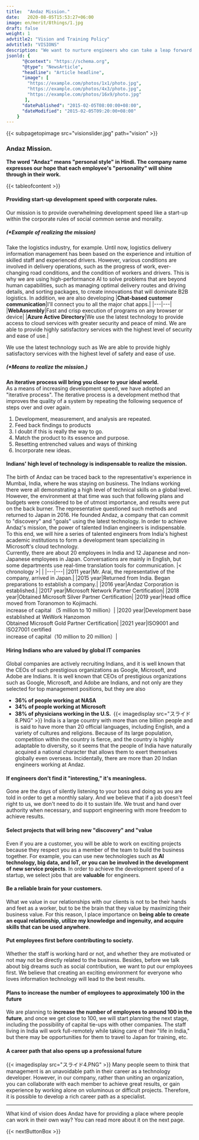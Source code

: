 ```yaml
---
title:  "Andaz Mission."
date:   2020-08-05T15:53:27+06:00
image: en/merit/8things/1.jpg
draft: false
weight: 1
advtitle2: "Vision and Training Policy"
advtitle3: "VISIONS"
description: "We want to nurture engineers who can take a leap forward in the industry with modern management techniques. Andaz has been combining IT technologies from around the world to face the challenges faced by companies in Japan and India. We would like to share with you our vision and training policy, which is the foundation of our company."
jsonld: {
      "@context": "https://schema.org",
      "@type": "NewsArticle",
      "headline": "Article headline",
      "image": [
        "https://example.com/photos/1x1/photo.jpg",
        "https://example.com/photos/4x3/photo.jpg",
        "https://example.com/photos/16x9/photo.jpg"
       ],
      "datePublished": "2015-02-05T08:00:00+08:00",
      "dateModified": "2015-02-05T09:20:00+08:00"
    }
---
```

{{< subpagetopimage src="visionslider.jpg" path="vision" >}}
### Andaz Mission.
**The word "Andaz" means "personal style" in Hindi. The company name expresses our hope that each employee's "personality" will shine through in their work.**

{{< tableofcontent >}}

#### Providing start-up development speed with corporate rules.
Our mission is to provide overwhelming development speed like a start-up within the corporate rules of social common sense and morality.
##### (*Example of realizing the mission)
Take the logistics industry, for example. Until now, logistics delivery information management has been based on the experience and intuition of skilled staff and experienced drivers. However, various conditions are involved in delivery operations, such as the progress of work, ever-changing road conditions, and the condition of workers and drivers. This is why we are using high-performance AI to solve problems that are beyond human capabilities, such as managing optimal delivery routes and driving details, and sorting packages, to create innovations that will dominate B2B logistics. In addition, we are also developing
|**Chat-based customer communication**|I'll connect you to all the major chat apps.|
|---|---|
|**WebAssembly**|Fast and crisp execution of programs on any browser or device|
|**Azure Active Directory**|We use the latest technology to provide access to cloud services with greater security and peace of mind. We are able to provide highly satisfactory services with the highest level of security and ease of use.|
 
We use the latest technology such as We are able to provide highly satisfactory services with the highest level of safety and ease of use.

##### (*Means to realize the mission.)
**An iterative process will bring you closer to your ideal world.**    
As a means of increasing development speed, we have adopted an "iterative process". The iterative process is a development method that improves the quality of a system by repeating the following sequence of steps over and over again.

1. Development, measurement, and analysis are repeated.
2. Feed back findings to products
3. I doubt if this is really the way to go.
4. Match the product to its essence and purpose.
5. Resetting entrenched values and ways of thinking
6. Incorporate new ideas.

#### Indians' high level of technology is indispensable to realize the mission.
The birth of Andaz can be traced back to the representative's experience in Mumbai, India, where he was staying on business. The Indians working there were all demonstrating a high level of technical skills on a global level. However, the environment at that time was such that following plans and budgets were considered to be of utmost importance, and results were put on the back burner. The representative questioned such methods and returned to Japan in 2016. He founded Andaz, a company that can commit to "discovery" and "goals" using the latest technology. In order to achieve Andaz's mission, the power of talented Indian engineers is indispensable. To this end, we will hire a series of talented engineers from India's highest academic institutions to form a development team specializing in Microsoft's cloud technology.    
Currently, there are about 20 employees in India and 12 Japanese and non-Japanese employees in Japan. Conversations are mainly in English, but some departments use real-time translation tools for communication.
|< chronology >| |
|---|---|
|2011 year|Mr. Arai, the representative of the company, arrived in Japan.|
|2015 year|Returned from India. Began preparations to establish a company.|
|2016 year|Andaz Corporation is established.|
|2017 year|Microsoft Network Partner Certification|
|2018 year|Obtained Microsoft Silver Partner Certification|
|2019 year|Head office moved from Toranomon to Kojimachi.<br>increase of capital （5 million to 10 million）|
|2020 year|Development base established at WeWork Hanzomon<br>Obtained Microsoft Gold Partner Certification|
|2021 year|ISO9001 and ISO27001 certified<br>increase of capital（10 million to 20 million）|

#### Hiring Indians who are valued by global IT companies
Global companies are actively recruiting Indians, and it is well known that the CEOs of such prestigious organizations as Google, Microsoft, and Adobe are Indians. It is well known that CEOs of prestigious organizations such as Google, Microsoft, and Adobe are Indians, and not only are they selected for top management positions, but they are also
- **36% of people working at NASA**  
- **34% of people working at Microsoft** 
- **38% of physicians working in the U.S.** 
{{< imagedisplay  src="スライド8.PNG"  >}}
India is a large country with more than one billion people and is said to have more than 20 official languages, including English, and a variety of cultures and religions. Because of its large population, competition within the country is fierce, and the country is highly adaptable to diversity, so it seems that the people of India have naturally acquired a national character that allows them to exert themselves globally even overseas. Incidentally, there are more than 20 Indian engineers working at Andaz.

#### If engineers don't find it "interesting," it's meaningless.
Gone are the days of silently listening to your boss and doing as you are told in order to get a monthly salary. And we believe that if a job doesn't feel right to us, we don't need to do it to sustain life. We trust and hand over authority when necessary, and support engineering with more freedom to achieve results.

####  Select projects that will bring new "discovery" and "value
Even if you are a customer, you will be able to work on exciting projects because they respect you as a member of the team to build the business together. For example, you can use new technologies such as **AI technology, big data, and IoT, or you can be involved in the development of new service projects**. In order to achieve the development speed of a startup, we select jobs that are **valuable** for engineers.  

#### Be a reliable brain for your customers.
What we value in our relationships with our clients is not to be their hands and feet as a worker, but to be the brain that they value by maximizing their business value. For this reason, I place importance on **being able to create an equal relationship, utilize my knowledge and ingenuity, and acquire skills that can be used anywhere**.

#### Put employees first before contributing to society.
Whether the staff is working hard or not, and whether they are motivated or not may not be directly related to the business. Besides, before we talk about big dreams such as social contribution, we want to put our employees first. We believe that creating an exciting environment for everyone who loves information technology will lead to the best results.

#### Plans to increase the number of employees to approximately 100 in the future
We are planning to **increase the number of employees to around 100 in the future**, and once we get close to 100, we will start planning the next stage, including the possibility of capital tie-ups with other companies. The staff living in India will work full-remotely while taking care of their "life in India," but there may be opportunities for them to travel to Japan for training, etc.

#### A career path that also opens up a professional future
{{< imagedisplay  src="スライド4.PNG"  >}}
Many people seem to think that management is an unavoidable path in their career as a technology developer. However, in our company, rather than uniting an organization, you can collaborate with each member to achieve great results, or gain experience by working alone on voluminous or difficult projects. Therefore, it is possible to develop a rich career path as a specialist.

---

What kind of vision does Andaz have for providing a place where people can work in their own way? You can read more about it on the next page.

{{< nextButtonBox >}}
